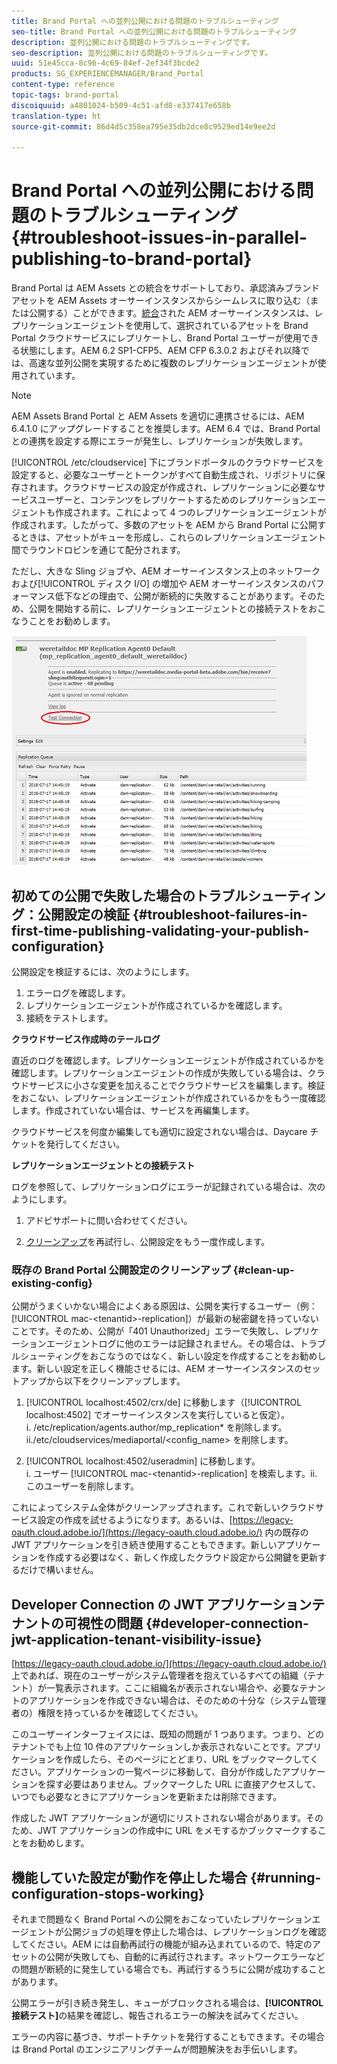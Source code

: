 ```yaml
---
title: Brand Portal への並列公開における問題のトラブルシューティング
seo-title: Brand Portal への並列公開における問題のトラブルシューティング
description: 並列公開における問題のトラブルシューティングです。
seo-description: 並列公開における問題のトラブルシューティングです。
uuid: 51e45cca-8c96-4c69-84ef-2ef34f3bcde2
products: SG_EXPERIENCEMANAGER/Brand_Portal
content-type: reference
topic-tags: brand-portal
discoiquuid: a4801024-b509-4c51-afd8-e337417e658b
translation-type: ht
source-git-commit: 86d4d5c358ea795e35db2dce8c9529ed14e9ee2d

---
```



# Brand Portal への並列公開における問題のトラブルシューティング {#troubleshoot-issues-in-parallel-publishing-to-brand-portal}

Brand Portal は AEM Assets との統合をサポートしており、承認済みブランドアセットを AEM Assets オーサーインスタンスからシームレスに取り込む（または公開する）ことができます。[統合](https://helpx.adobe.com/jp/experience-manager/6-5/assets/using/brand-portal-configuring-integration.html)された AEM オーサーインスタンスは、レプリケーションエージェントを使用して、選択されているアセットを Brand Portal クラウドサービスにレプリケートし、Brand Portal ユーザーが使用できる状態にします。AEM 6.2 SP1-CFP5、AEM CFP 6.3.0.2 およびそれ以降では、高速な並列公開を実現するために複数のレプリケーションエージェントが使用されています。

>[!NOTE]
>
>AEM Assets Brand Portal と AEM Assets を適切に連携させるには、AEM 6.4.1.0 にアップグレードすることを推奨します。AEM 6.4 では、Brand Portal との連携を設定する際にエラーが発生し、レプリケーションが失敗します。

[!UICONTROL /etc/cloudservice] 下にブランドポータルのクラウドサービスを設定すると、必要なユーザーとトークンがすべて自動生成され、リポジトリに保存されます。クラウドサービスの設定が作成され、レプリケーションに必要なサービスユーザーと、コンテンツをレプリケートするためのレプリケーションエージェントも作成されます。これによって 4 つのレプリケーションエージェントが作成されます。したがって、多数のアセットを AEM から Brand Portal に公開するときは、アセットがキューを形成し、これらのレプリケーションエージェント間でラウンドロビンを通じて配分されます。

ただし、大きな Sling ジョブや、AEM オーサーインスタンス上のネットワークおよび[!UICONTROL ディスク I/O] の増加や AEM オーサーインスタンスのパフォーマンス低下などの理由で、公開が断続的に失敗することがあります。そのため、公開を開始する前に、レプリケーションエージェントとの接続テストをおこなうことをお勧めします。

![](assets/test-connection.png)

## 初めての公開で失敗した場合のトラブルシューティング：公開設定の検証 {#troubleshoot-failures-in-first-time-publishing-validating-your-publish-configuration}

公開設定を検証するには、次のようにします。

1. エラーログを確認します。
1. レプリケーションエージェントが作成されているかを確認します。
1. 接続をテストします。

**クラウドサービス作成時のテールログ**

直近のログを確認します。レプリケーションエージェントが作成されているかを確認します。レプリケーションエージェントの作成が失敗している場合は、クラウドサービスに小さな変更を加えることでクラウドサービスを編集します。検証をおこない、レプリケーションエージェントが作成されているかをもう一度確認します。作成されていない場合は、サービスを再編集します。

クラウドサービスを何度か編集しても適切に設定されない場合は、Daycare チケットを発行してください。

**レプリケーションエージェントとの接続テスト**

ログを参照して、レプリケーションログにエラーが記録されている場合は、次のようにします。

1. アドビサポートに問い合わせてください。

1. [クリーンアップ](../using/troubleshoot-parallel-publishing.md#clean-up-existing-config)を再試行し、公開設定をもう一度作成します。

<!--
Comment Type: remark
Last Modified By: Mini Gulati (mgulati)
Last Modified Date: 2018-06-21T22:56:21.256-0400
<p>?? check and compare public key. At times public key is different</p>
<p>?? another thing to check in /useradmin</p>
-->

### 既存の Brand Portal 公開設定のクリーンアップ {#clean-up-existing-config}

公開がうまくいかない場合によくある原因は、公開を実行するユーザー（例：[!UICONTROL mac-&lt;tenantid&gt;-replication]）が最新の秘密鍵を持っていないことです。そのため、公開が「401 Unauthorized」エラーで失敗し、レプリケーションエージェントログに他のエラーは記録されません。その場合は、トラブルシューティングをおこなうのではなく、新しい設定を作成することをお勧めします。新しい設定を正しく機能させるには、AEM オーサーインスタンスのセットアップから以下をクリーンアップします。

1. [!UICONTROL localhost:4502/crx/de] に移動します（[!UICONTROL localhost:4502] でオーサーインスタンスを実行していると仮定）。\
   i. /etc/replication/agents.author/mp_replication* を削除します。\
   ii./etc/cloudservices/mediaportal/&lt;config_name&gt; を削除します。

1. [!UICONTROL localhost:4502/useradmin] に移動します。\
   i. ユーザー [!UICONTROL mac-&lt;tenantid&gt;-replication] を検索します。ii. このユーザーを削除します。

これによってシステム全体がクリーンアップされます。これで新しいクラウドサービス設定の作成を試せるようになります。あるいは、[https://legacy-oauth.cloud.adobe.io/](https://legacy-oauth.cloud.adobe.io/) 内の既存の JWT アプリケーションを引き続き使用することもできます。新しいアプリケーションを作成する必要はなく、新しく作成したクラウド設定から公開鍵を更新するだけで構いません。

## Developer Connection の JWT アプリケーションテナントの可視性の問題 {#developer-connection-jwt-application-tenant-visibility-issue}

[https://legacy-oauth.cloud.adobe.io/](https://legacy-oauth.cloud.adobe.io/) 上であれば、現在のユーザーがシステム管理者を抱えているすべての組織（テナント）が一覧表示されます。ここに組織名が表示されない場合や、必要なテナントのアプリケーションを作成できない場合は、そのための十分な（システム管理者の）権限を持っているかを確認してください。

このユーザーインターフェイスには、既知の問題が 1 つあります。つまり、どのテナントでも上位 10 件のアプリケーションしか表示されないことです。アプリケーションを作成したら、そのページにとどまり、URL をブックマークしてください。アプリケーションの一覧ページに移動して、自分が作成したアプリケーションを探す必要はありません。ブックマークした URL に直接アクセスして、いつでも必要なときにアプリケーションを更新または削除できます。

作成した JWT アプリケーションが適切にリストされない場合があります。そのため、JWT アプリケーションの作成中に URL をメモするかブックマークすることをお勧めします。

## 機能していた設定が動作を停止した場合 {#running-configuration-stops-working}

<!--
Comment Type: draft

<p>If the running configuration stops working, either of the following two possibilities
<g class="gr_ gr_15 gr-alert gr_gramm gr_inline_cards gr_run_anim Grammar multiReplace" data-gr-id="15" id="15" style="font-size: 12px;">
are
</g> there:</p>
<p>1.
<g class="gr_ gr_14 gr-alert gr_gramm gr_inline_cards gr_run_anim Grammar only-ins doubleReplace replaceWithoutSep" data-gr-id="14" id="14">
Connection
</g> has failed, or</p>
<p>2. Publish has failed with permission to dam-replication-service denied, while connection has passed </p>
<p>If the connection has failed [1], the
<g class="gr_ gr_10 gr-alert gr_spell gr_inline_cards gr_run_anim ContextualSpelling ins-del multiReplace" data-gr-id="10" id="10">
fail safe
</g> way to fix it is to <a href="../using/troubleshoot-parallel-publishing.md#main-pars-header-1664955658">clean up</a> the existing Brand Portal publish configuration and recreate a publish configuration. </p>
<p>However, if the
<g class="gr_ gr_18 gr-alert gr_spell gr_inline_cards gr_run_anim ContextualSpelling" data-gr-id="18" id="18">
publish
</g> has failed with
<g class="gr_ gr_16 gr-alert gr_gramm gr_inline_cards gr_run_anim Grammar only-ins doubleReplace replaceWithoutSep" data-gr-id="16" id="16">
permission
</g> denied to dam-replication-service, raise a support ticket.</p>
-->

それまで問題なく Brand Portal への公開をおこなっていたレプリケーションエージェントが公開ジョブの処理を停止した場合は、レプリケーションログを確認してください。AEM には自動再試行の機能が組み込まれているので、特定のアセットの公開が失敗しても、自動的に再試行されます。ネットワークエラーなどの問題が断続的に発生している場合でも、再試行するうちに公開が成功することがあります。

公開エラーが引き続き発生し、キューがブロックされる場合は、**[!UICONTROL 接続テスト]**&#x200B;の結果を確認し、報告されるエラーの解決を試みてください。

エラーの内容に基づき、サポートチケットを発行することもできます。その場合は Brand Portal のエンジニアリングチームが問題解決をお手伝いします。

